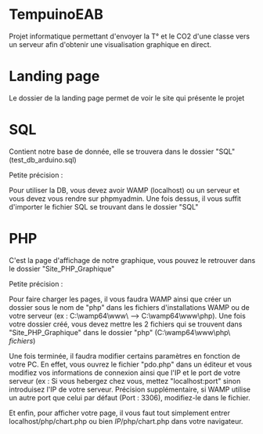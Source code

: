 # TempuinoEAB
Projet informatique permettant d'envoyer la T° et le CO2 d'une classe vers un serveur afin d'obtenir une visualisation graphique en direct.

# Landing page

Le dossier de la landing page permet de voir le site qui présente le projet

# SQL

Contient notre base de donnée, elle se trouvera dans le dossier "SQL" (test_db_arduino.sql)

Petite précision :

Pour utiliser la DB, vous devez avoir WAMP (localhost) ou un serveur et vous devez vous rendre sur phpmyadmin. Une fois dessus, il vous suffit d'importer le fichier SQL se trouvant dans le dossier "SQL"

# PHP

C'est la page d'affichage de notre graphique, vous pouvez le retrouver dans le dossier "Site_PHP_Graphique"

Petite précision :

Pour faire charger les pages, il vous faudra WAMP ainsi que créer un dossier sous le nom de "php" dans les fichiers d'installations WAMP ou de votre serveur (ex : C:\wamp64\www\ --> C:\wamp64\www\php\). Une fois votre dossier créé, vous devez mettre les 2 fichiers qui se trouvent dans "Site_PHP_Graphique" dans le dossier "php" (C:\wamp64\www\php\ _fichiers_)

Une fois terminée, il faudra modifier certains paramètres en fonction de votre PC. En effet, vous ouvrez le fichier "pdo.php" dans un éditeur et vous modifiez vos informations de connexion ainsi que l'IP et le port de votre serveur (ex : Si vous hebergez chez vous, mettez "localhost:port" sinon introduisez l'IP de votre serveur. Précision supplémentaire, si WAMP utilise un autre port que celui par défaut (Port : 3306), modifiez-le dans le fichier.

Et enfin, pour afficher votre page, il vous faut tout simplement entrer localhost/php/chart.php ou bien _IP_/php/chart.php dans votre navigateur.
